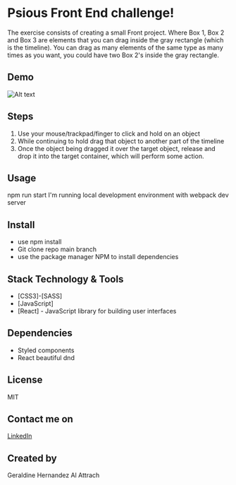 # Psious Front End challenge! 

The exercise consists of creating a small Front project.
Where Box 1, Box 2 and Box 3 are elements that you can drag inside the gray rectangle (which is the timeline). You can drag as many elements of the same type as many times as you want, you could have two Box 2's inside the gray rectangle.

## Demo
![Alt text](/https://www.google.com/url?sa=i&url=https%3A%2F%2Fwww.youtube.com%2Fwatch%3Fv%3DRlNEAB0koKQ&psig=AOvVaw08G0NHvZlmaUkuHBvwlIzk&ust=1623700299755000&source=images&cd=vfe&ved=0CAIQjRxqFwoTCNjgrI-xlfECFQAAAAAdAAAAABAD?raw=true "Demo")
## Steps
1. Use your mouse/trackpad/finger to click and hold on an object
2. While continuing to hold drag that object to another part of the timeline 
3. Once the object being dragged it over the target object, release and drop it into the target container, which will perform some action.

## Usage

npm run start
I'm running local development environment with webpack dev server
## Install

* use npm install
* Git clone repo main branch
* use the package manager NPM to install dependencies

## Stack Technology & Tools

* [CSS3]-[SASS]
* [JavaScript]
* [React] - JavaScript library for building user interfaces

## Dependencies
* Styled components
* React beautiful dnd
## License
MIT
## Contact me on
[LinkedIn](https://www.linkedin.com/in/geraldinealattrach/)
## Created by 
Geraldine Hernandez Al Attrach 